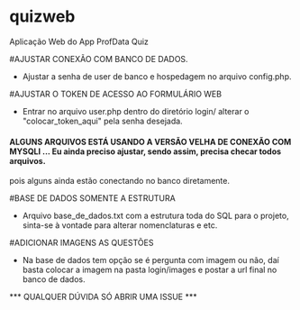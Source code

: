 # quizweb
Aplicação Web do App ProfData Quiz

#AJUSTAR CONEXÃO COM BANCO DE DADOS.

- Ajustar a senha de user de banco e hospedagem no arquivo config.php.


#AJUSTAR O TOKEN DE ACESSO AO FORMULÁRIO WEB
- Entrar no arquivo user.php dentro do diretório login/ alterar o "colocar_token_aqui" pela senha desejada.

#### ALGUNS ARQUIVOS ESTÁ USANDO A VERSÃO VELHA DE CONEXÃO COM MYSQLI ... Eu ainda preciso ajustar, sendo assim, precisa checar todos arquivos.
pois alguns ainda estão conectando no banco diretamente.

#BASE DE DADOS SOMENTE A ESTRUTURA
- Arquivo base_de_dados.txt com a estrutura toda do SQL para o projeto, sinta-se à vontade para alterar nomenclaturas e etc.

#ADICIONAR IMAGENS AS QUESTÕES
- Na base de dados tem opção se é pergunta com imagem ou não, daí basta colocar a imagem na pasta login/images e postar a url final no banco de dados.

*** QUALQUER DÚVIDA SÓ ABRIR UMA ISSUE *** 


